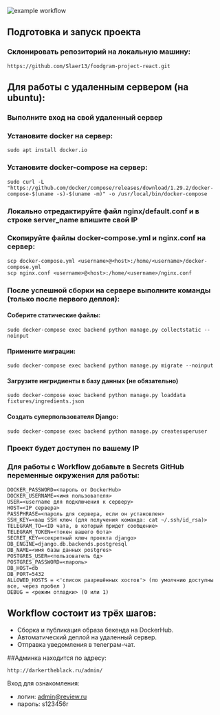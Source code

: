 ![example workflow](https://github.com/Slaer13/foodgram-project-react/actions/workflows/backend.yml/badge.svg?branch=master)

## Подготовка и запуск проекта
### Склонировать репозиторий на локальную машину:
```
https://github.com/Slaer13/foodgram-project-react.git
```
## Для работы с удаленным сервером (на ubuntu):
### Выполните вход на свой удаленный сервер

### Установите docker на сервер:
```
sudo apt install docker.io 
```
### Установите docker-compose на сервер:
```
sudo curl -L "https://github.com/docker/compose/releases/download/1.29.2/docker-compose-$(uname -s)-$(uname -m)" -o /usr/local/bin/docker-compose
```
### Локально отредактируйте файл nginx/default.conf и в строке server_name впишите свой IP
### Скопируйте файлы docker-compose.yml и nginx.conf на сервер:
```
scp docker-compose.yml <username>@<host>:/home/<username>/docker-compose.yml
scp nginx.conf <username>@<host>:/home/<username>/nginx.conf
```

### После успешной сборки на сервере выполните команды (только после первого деплоя):
#### Соберите статические файлы:
```
sudo docker-compose exec backend python manage.py collectstatic --noinput
```
#### Применитe миграции:
```
sudo docker-compose exec backend python manage.py migrate --noinput
```
#### Загрузите ингридиенты в базу данных (не обязательно)
```
sudo docker-compose exec backend python manage.py loaddata fixtures/ingredients.json

```
#### Создать суперпользователя Django:
```
sudo docker-compose exec backend python manage.py createsuperuser
```
### Проект будет доступен по вашему IP
### Для работы с Workflow добавьте в Secrets GitHub переменные окружения для работы:
```
DOCKER_PASSWORD=<пароль от DockerHub>
DOCKER_USERNAME=<имя пользователя>
USER=<username для подключения к серверу>
HOST=<IP сервера>
PASSPHRASE=<пароль для сервера, если он установлен>
SSH_KEY=<ваш SSH ключ (для получения команда: cat ~/.ssh/id_rsa)>
TELEGRAM_TO=<ID чата, в который придет сообщение>
TELEGRAM_TOKEN=<токен вашего бота>
SECRET_KEY=<секретный ключ проекта django>
DB_ENGINE=django.db.backends.postgresql
DB_NAME=<имя базы данных postgres>
POSTGRES_USER=<пользователь бд>
POSTGRES_PASSWORD=<пароль>
DB_HOST=db
DB_PORT=5432
ALLOWED_HOSTS = <'список разрешённых хостов'> (по умолчнию доступны все, через пробел )
DEBUG = <режим отладки> (0 или 1)
```

## Workflow состоит из трёх шагов:
- Сборка и публикация образа бекенда на DockerHub.
- Автоматический деплой на удаленный сервер.
- Отправка уведомления в телеграм-чат.

##Админка находится по адресу:
```
http://darkertheblack.ru/admin/
```
Вход для ознакомления:
- логин: admin@review.ru
- пароль: s123456r